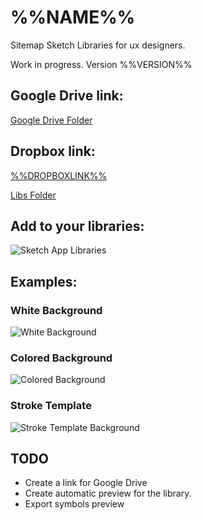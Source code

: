 # %%NAME%%

Sitemap Sketch Libraries for ux designers.

Work in progress. Version %%VERSION%%

## Google Drive link:

[Google Drive Folder](https://drive.google.com/drive/folders/0B-VAFp96WBFgc1R5OHM4VV8xSG8?usp=sharing)

## Dropbox link:

[%%DROPBOXLINK%%](%%DROPBOXLINK%%)

[Libs Folder](https://www.dropbox.com/sh/wxtkm4dfyl5dmwa/AAADfPXxCWib8pJdLwdigeuZa?dl=0)

## Add to your libraries:

![Sketch App Libraries](./assets/libraries-sketchapp.png)

## Examples:

### White Background

![White Background](./assets/ux-white-background.png)

### Colored Background

![Colored Background](./assets/ux-fill-color-background.png)

### Stroke Template

![Stroke Template Background](./assets/ux-stroke-color-background.png)

## TODO

- Create a link for Google Drive
- Create automatic preview for the library.
- Export symbols preview
